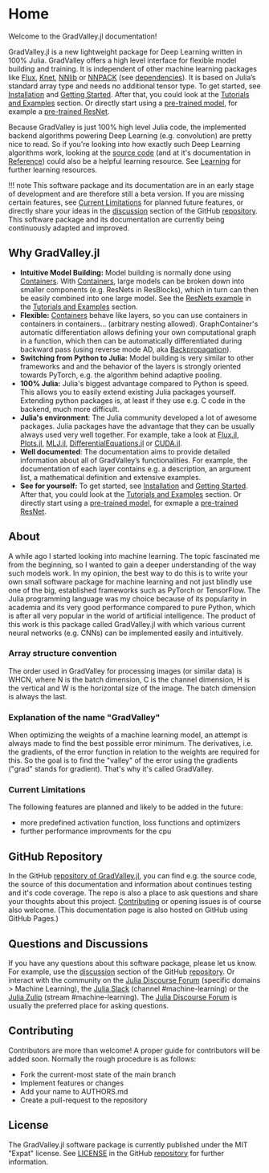 # Home

Welcome to the GradValley.jl documentation!

GradValley.jl is a new lightweight package for Deep Learning written in 100% Julia. GradValley offers a high level interface for flexible model building and training. It is independent of other machine learning packages like [Flux](https://github.com/FluxML/Flux.jl), [Knet](https://github.com/denizyuret/Knet.jl), [NNlib](https://github.com/FluxML/NNlib.jl) or [NNPACK](https://github.com/Maratyszcza/NNPACK) (see [dependencies](https://github.com/jonas208/GradValley.jl/blob/main/Project.toml)). It is based on Julia’s standard array type and needs no additional tensor type.
To get started, see [Installation](@ref) and [Getting Started](@ref). After that, you could look at the [Tutorials and Examples](@ref) section. Or directly start using a [pre-trained model](https://jonas208.github.io/GradValley.jl/(pre-trained)_models/), for example a [pre-trained ResNet](https://jonas208.github.io/GradValley.jl/(pre-trained)_models/#(Pre-Trained)-Models).

Because GradValley is just 100% high level Julia code, the implemented backend algorithms powering Deep Learning (e.g. convolution) are pretty nice to read. So if you're looking into how exactly such Deep Learning algorithms work, looking at the [source code](https://github.com/jonas208/GradValley.jl/tree/main/src) (and at it's documentation in [Reference](https://jonas208.github.io/GradValley.jl/reference/)) could also be a helpful learning resource. See [Learning](https://jonas208.github.io/GradValley.jl/learning/) for further learning resources. 

!!! note
    This software package and its documentation are in an early stage of development and are therefore still a beta version. If you are missing certain features, see [Current Limitations](@ref) for planned future features, or directly share your ideas in the [discussion](https://github.com/jonas208/GradValley.jl/discussions) section of the GitHub [repository](https://github.com/jonas208/GradValley.jl). This software package and its documentation are currently being continuously adapted and improved.

## Why GradValley.jl
- **Intuitive Model Building:** Model building is normally done using [Containers](@ref). With [Containers](@ref), large models can be broken down into smaller components (e.g. ResNets in ResBlocks), which in turn can then be easily combined into one large model. See the [ResNets example](https://jonas208.github.io/GradValley.jl/tutorials_and_examples/) in the [Tutorials and Examples](@ref) section.
- **Flexible:** [Containers](@ref) behave like layers, so you can use containers in containers in containers... (arbitrary nesting allowed). GraphContainer's automatic differentiation allows defining your own computational graph in a function, which then can be automatically differentiated during backward pass (using reverse mode AD, aka [Backpropagation](https://en.wikipedia.org/wiki/Backpropagation)).
- **Switching from Python to Julia:** Model building is very similar to other frameworks and and the behavior of the layers is strongly oriented towards PyTorch, e.g. the algorithm behind adaptive pooling. 
- **100% Julia:** Julia's biggest advantage compared to Python is speed. This allows you to easily extend existing Julia packages yourself. Extending python packages is, at least if they use e.g. C code in the backend, much more difficult. 
- **Julia's environment**: The Julia community developed a lot of awesome packages. Julia packages have the advantage that they can be usually always used very well together. For example, take a look at [Flux.jl](https://github.com/FluxML/Flux.jl), [Plots.jl](https://github.com/JuliaPlots/Plots.jl), [MLJ.jl](https://github.com/alan-turing-institute/MLJ.jl), [DifferentialEquations.jl](https://github.com/SciML/DifferentialEquations.jl) or [CUDA.jl](https://github.com/JuliaGPU/CUDA.jl).
- **Well documented**: The documentation aims to provide detailed information about all of GradValley’s functionalities. For example, the documentation of each layer contains e.g. a description, an argument list, a mathematical definition and extensive examples.
- **See for yourself:** To get started, see [Installation](@ref) and [Getting Started](@ref). After that, you could look at the [Tutorials and Examples](@ref) section. Or directly start using a [pre-trained model](https://jonas208.github.io/GradValley.jl/(pre-trained)_models/), for exmaple a [pre-trained ResNet](https://jonas208.github.io/GradValley.jl/(pre-trained)_models/).

## About
A while ago I started looking into machine learning. The topic fascinated me from the beginning, so I wanted to gain a deeper understanding of the way such models work. In my opinion, the best way to do this is to write your own small software package for machine learning and not just blindly use one of the big, established frameworks such as PyTorch or TensorFlow. The Julia programming language was my choice because of its popularity in academia and its very good performance compared to pure Python, which is after all very popular in the world of artificial intelligence.
The product of this work is this package called GradValley.jl with which various current neural networks (e.g. CNNs) can be implemented easily and intuitively.

### Array structure convention
The order used in GradValley for processing images (or similar data) is WHCN, where N is the batch dimension, C is the channel dimension, H is the vertical and W is the horizontal size of the image. The batch dimension is always the last. 

### Explanation of the name "GradValley"
When optimizing the weights of a machine learning model, an attempt is always made to find the best possible error minimum. The derivatives, i.e. the gradients, of the error function in relation to the weights are required for this. So the goal is to find the "valley" of the error using the gradients ("grad" stands for gradient). That's why it's called GradValley.

### Current Limitations
The following features are planned and likely to be added in the future:
- more predefined activation function, loss functions and optimizers
- further performance improvments for the cpu 

## GitHub Repository
In the GitHub [repository of GradValley.jl](https://github.com/jonas208/GradValley.jl), you can find e.g. the source code, the source of this documentation and information about continues testing and it's code coverage. The repo is also a place to ask questions and share your thoughts about this project.
[Contributing](@ref) or opening issues is of course also welcome. (This documentation page is also hosted on GitHub using GitHub Pages.)

## Questions and Discussions
If you have any questions about this software package, please let us know. For example, use the [discussion](https://github.com/jonas208/GradValley.jl/discussions) section of the GitHub [repository](https://github.com/jonas208/GradValley.jl).
Or interact with the community on the [Julia Discourse Forum](https://discourse.julialang.org/) (specific domains > Machine Learning), the [Julia Slack](https://julialang.org/slack/) (channel #machine-learning) or the [Julia Zulip](https://julialang.zulipchat.com/register/) (stream #machine-learning).
The [Julia Discourse Forum](https://discourse.julialang.org/) is usually the preferred place for asking questions. 

## Contributing
Contributors are more than welcome! A proper guide for contributors will be added soon. Normally the rough procedure is as follows:
- Fork the current-most state of the main branch
- Implement features or changes
- Add your name to AUTHORS.md
- Create a pull-request to the repository

## License
The GradValley.jl software package is currently published under the MIT "Expat" license. See [LICENSE](https://github.com/jonas208/GradValley.jl/blob/main/LICENSE) in the GitHub [repository](https://github.com/jonas208/GradValley.jl) for further information.